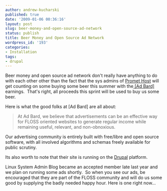 ```yaml
---
author: andrew-kucharski
published: true
date: '2009-01-06 00:36:16'
layout: post
slug: beer-money-and-open-source-ad-network
status: publish
title: Beer Money and Open Source Ad Network
wordpress_id: '193'
categories:
- Installation
tags:
- drupal
---
```


Beer money and open source ad network don't really have anything to do with each other other than the fact that the sys admins of [Promet Host](http://www.promethost.com) will get counting on some buying some beer this summer with the[ [Ad Bard]](http://adbard.net/about) earnings.  That's right, all proceeds this sprint will be used to buy us some beer.  

Here is what the good folks at [Ad Bard] are all about:


> At Ad Bard, we believe that advertisements can be an effective way for FLOSS oriented websites to generate regular income while remaining useful, relevant, and non-obnoxious.

Our advertising community is entirely built with free/libre and open source software, with all involved algorithms and schemas freely available for public scrutiny.


Its also worth to note that their site is running on the [Drupal](http://www.drupal.org) platform.

Linux System Admin Blog became an accepted member late last year and we plan on running some ads shortly.  So when you see our ads, be encouraged that they are part of the FLOSS community and will do us some good by supplying the badly needed happy hour.   Here is one right now...





